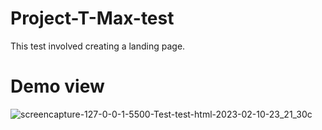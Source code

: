 # Project-T-Max-test
This test involved creating a landing page.
# Demo view
![screencapture-127-0-0-1-5500-Test-test-html-2023-02-10-23_21_30c](https://user-images.githubusercontent.com/79756092/218211224-4550f281-138a-43e0-8144-55e2bcb2cf3e.png)
